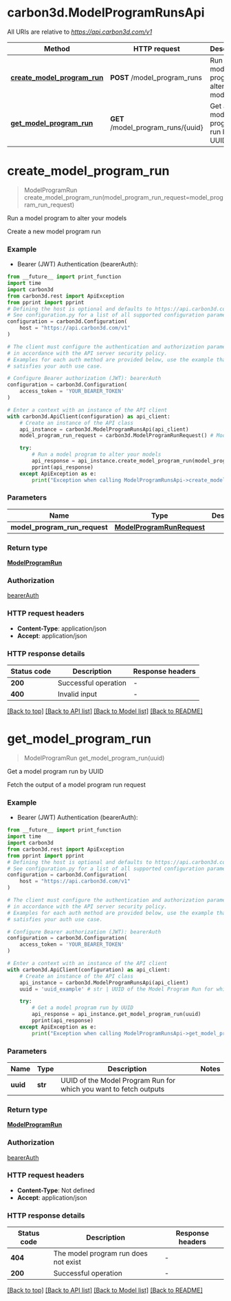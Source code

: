 # carbon3d.ModelProgramRunsApi

All URIs are relative to *https://api.carbon3d.com/v1*

Method | HTTP request | Description
------------- | ------------- | -------------
[**create_model_program_run**](ModelProgramRunsApi.md#create_model_program_run) | **POST** /model_program_runs | Run a model program to alter your models
[**get_model_program_run**](ModelProgramRunsApi.md#get_model_program_run) | **GET** /model_program_runs/{uuid} | Get a model program run by UUID


# **create_model_program_run**
> ModelProgramRun create_model_program_run(model_program_run_request=model_program_run_request)

Run a model program to alter your models

Create a new model program run

### Example

* Bearer (JWT) Authentication (bearerAuth):
```python
from __future__ import print_function
import time
import carbon3d
from carbon3d.rest import ApiException
from pprint import pprint
# Defining the host is optional and defaults to https://api.carbon3d.com/v1
# See configuration.py for a list of all supported configuration parameters.
configuration = carbon3d.Configuration(
    host = "https://api.carbon3d.com/v1"
)

# The client must configure the authentication and authorization parameters
# in accordance with the API server security policy.
# Examples for each auth method are provided below, use the example that
# satisfies your auth use case.

# Configure Bearer authorization (JWT): bearerAuth
configuration = carbon3d.Configuration(
    access_token = 'YOUR_BEARER_TOKEN'
)

# Enter a context with an instance of the API client
with carbon3d.ApiClient(configuration) as api_client:
    # Create an instance of the API class
    api_instance = carbon3d.ModelProgramRunsApi(api_client)
    model_program_run_request = carbon3d.ModelProgramRunRequest() # ModelProgramRunRequest |  (optional)

    try:
        # Run a model program to alter your models
        api_response = api_instance.create_model_program_run(model_program_run_request=model_program_run_request)
        pprint(api_response)
    except ApiException as e:
        print("Exception when calling ModelProgramRunsApi->create_model_program_run: %s\n" % e)
```

### Parameters

Name | Type | Description  | Notes
------------- | ------------- | ------------- | -------------
 **model_program_run_request** | [**ModelProgramRunRequest**](ModelProgramRunRequest.md)|  | [optional] 

### Return type

[**ModelProgramRun**](ModelProgramRun.md)

### Authorization

[bearerAuth](../README.md#bearerAuth)

### HTTP request headers

 - **Content-Type**: application/json
 - **Accept**: application/json

### HTTP response details
| Status code | Description | Response headers |
|-------------|-------------|------------------|
**200** | Successful operation |  -  |
**400** | Invalid input |  -  |

[[Back to top]](#) [[Back to API list]](../README.md#documentation-for-api-endpoints) [[Back to Model list]](../README.md#documentation-for-models) [[Back to README]](../README.md)

# **get_model_program_run**
> ModelProgramRun get_model_program_run(uuid)

Get a model program run by UUID

Fetch the output of a model program run request

### Example

* Bearer (JWT) Authentication (bearerAuth):
```python
from __future__ import print_function
import time
import carbon3d
from carbon3d.rest import ApiException
from pprint import pprint
# Defining the host is optional and defaults to https://api.carbon3d.com/v1
# See configuration.py for a list of all supported configuration parameters.
configuration = carbon3d.Configuration(
    host = "https://api.carbon3d.com/v1"
)

# The client must configure the authentication and authorization parameters
# in accordance with the API server security policy.
# Examples for each auth method are provided below, use the example that
# satisfies your auth use case.

# Configure Bearer authorization (JWT): bearerAuth
configuration = carbon3d.Configuration(
    access_token = 'YOUR_BEARER_TOKEN'
)

# Enter a context with an instance of the API client
with carbon3d.ApiClient(configuration) as api_client:
    # Create an instance of the API class
    api_instance = carbon3d.ModelProgramRunsApi(api_client)
    uuid = 'uuid_example' # str | UUID of the Model Program Run for which you want to fetch outputs

    try:
        # Get a model program run by UUID
        api_response = api_instance.get_model_program_run(uuid)
        pprint(api_response)
    except ApiException as e:
        print("Exception when calling ModelProgramRunsApi->get_model_program_run: %s\n" % e)
```

### Parameters

Name | Type | Description  | Notes
------------- | ------------- | ------------- | -------------
 **uuid** | **str**| UUID of the Model Program Run for which you want to fetch outputs | 

### Return type

[**ModelProgramRun**](ModelProgramRun.md)

### Authorization

[bearerAuth](../README.md#bearerAuth)

### HTTP request headers

 - **Content-Type**: Not defined
 - **Accept**: application/json

### HTTP response details
| Status code | Description | Response headers |
|-------------|-------------|------------------|
**404** | The model program run does not exist |  -  |
**200** | Successful operation |  -  |

[[Back to top]](#) [[Back to API list]](../README.md#documentation-for-api-endpoints) [[Back to Model list]](../README.md#documentation-for-models) [[Back to README]](../README.md)

